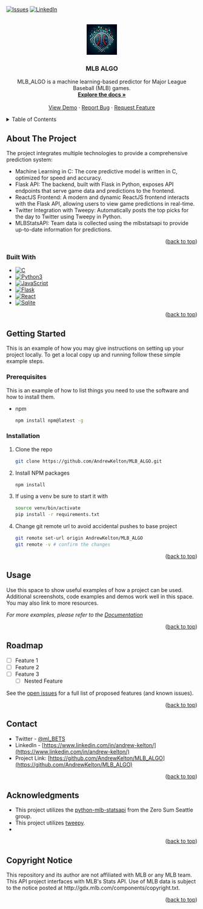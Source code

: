 <!-- Improved compatibility of back to top link: See: https://github.com/othneildrew/Best-README-Template/pull/73 -->
<a id="readme-top"></a>
<!--
*** Thanks for checking out the Best-README-Template. If you have a suggestion
*** that would make this better, please fork the repo and create a pull request
*** or simply open an issue with the tag "enhancement".
*** Don't forget to give the project a star!
*** Thanks again! Now go create something AMAZING! :D
-->



<!-- PROJECT SHIELDS -->
<!--
*** I'm using markdown "reference style" links for readability.
*** Reference links are enclosed in brackets [ ] instead of parentheses ( ).
*** See the bottom of this document for the declaration of the reference variables
*** for contributors-url, forks-url, etc. This is an optional, concise syntax you may use.
*** https://www.markdownguide.org/basic-syntax/#reference-style-links
-->
[![Issues][issues-shield]][issues-url]
[![LinkedIn][linkedin-shield]][linkedin-url]



<!-- PROJECT LOGO -->
<br />
<div align="center">
  <a href="https://github.com/AndrewKelton/MLB_ALGO">
    <img src="img_src/afae2248-4c16-4fce-81b4-78a81b0f0d6c.jpeg" alt="Logo" width="80" height="80">
  </a>

<h3 align="center">MLB ALGO</h3>
  <p align="center">
    MLB_ALGO is a machine learning-based predictor for Major League Baseball (MLB) games. 
    <br />
    <a href="https://github.com/AndrewKelton/MLB_ALGO.git"><strong>Explore the docs »</strong></a>
    <br />
    <br />
    <a href="https://github.com/AndrewKelton/MLB_ALGO">View Demo</a>
    ·
    <a href="https://github.com/AndrewKelton/MLB_ALGO/issues/new?labels=bug&template=bug-report---.md">Report Bug</a>
    ·
    <a href="https://github.com/AndrewKelton/MLB_ALGO/issues/new?labels=enhancement&template=feature-request---.md">Request Feature</a>
  </p>
</div>



<!-- TABLE OF CONTENTS -->
<details>
  <summary>Table of Contents</summary>
  <ol>
    <li>
      <a href="#about-the-project">About The Project</a>
      <ul>
        <li><a href="#built-with">Built With</a></li>
      </ul>
    </li>
    <li>
      <a href="#getting-started">Getting Started</a>
      <ul>
        <li><a href="#prerequisites">Prerequisites</a></li>
        <li><a href="#installation">Installation</a></li>
      </ul>
    </li>
    <li><a href="#usage">Usage</a></li>
    <li><a href="#roadmap">Roadmap</a></li>
    <li><a href="#contact">Contact</a></li>
    <li><a href="#acknowledgments">Acknowledgments</a></li>
    <li><a href="#copyright-notice">Copyright Notice</a></li>
  </ol>
</details>



<!-- ABOUT THE PROJECT -->
## About The Project

<p>The project integrates multiple technologies to provide a comprehensive prediction system:</p>
    <ul align="left">
      <li>Machine Learning in C: The core predictive model is written in C, optimized for speed and accuracy.</li>
      <li>Flask API: The backend, built with Flask in Python, exposes API endpoints that serve game data and predictions to the frontend.</li>
      <li>ReactJS Frontend: A modern and dynamic ReactJS frontend interacts with the Flask API, allowing users to view game predictions in real-time.</li>
      <li>Twitter Integration with Tweepy: Automatically posts the top picks for the day to Twitter using Tweepy in Python.</li>
      <li>MLBStatsAPI: Team data is collected using the mlbstatsapi to provide up-to-date information for predictions.</li>
    </ul>

<p align="right">(<a href="#readme-top">back to top</a>)</p>



### Built With

* [![C][C-shield]][C-url]
* [![Python3][Python3-shield]][Python3-url]
* [![JavaScript][JavaScript-shield]][JavaScript-url]
* [![Flask][Flask-shield]][Flask-url]
* [![React][React.js]][React-url]
* [![Sqlite][SQLite-shield]][SQLite-url]


<p align="right">(<a href="#readme-top">back to top</a>)</p>



<!-- GETTING STARTED -->
## Getting Started

This is an example of how you may give instructions on setting up your project locally.
To get a local copy up and running follow these simple example steps.

### Prerequisites

This is an example of how to list things you need to use the software and how to install them.
* npm
  ```sh
  npm install npm@latest -g
  ```

### Installation

1. Clone the repo
   ```sh
   git clone https://github.com/AndrewKelton/MLB_ALGO.git
   ```
2. Install NPM packages
   ```sh
   npm install
   ```
3. If using a venv be sure to start it with
   ```sh
   source venv/bin/activate
   pip install -r requirements.txt
   ```
4. Change git remote url to avoid accidental pushes to base project
   ```sh
   git remote set-url origin AndrewKelton/MLB_ALGO
   git remote -v # confirm the changes
   ```

<p align="right">(<a href="#readme-top">back to top</a>)</p>



<!-- USAGE EXAMPLES -->
## Usage

Use this space to show useful examples of how a project can be used. Additional screenshots, code examples and demos work well in this space. You may also link to more resources.

_For more examples, please refer to the [Documentation](https://example.com)_

<p align="right">(<a href="#readme-top">back to top</a>)</p>



<!-- ROADMAP -->
## Roadmap

- [ ] Feature 1
- [ ] Feature 2
- [ ] Feature 3
    - [ ] Nested Feature

See the [open issues](https://github.com/AndrewKelton/MLB_ALGO/issues) for a full list of proposed features (and known issues).

<p align="right">(<a href="#readme-top">back to top</a>)</p>



<!-- CONTACT -->
## Contact

* Twitter - [@ml_BETS](https://x.com/ml_BETS_)
* LinkedIn - [https://www.linkedin.com/in/andrew-kelton/](https://www.linkedin.com/in/andrew-kelton/)
* Project Link: [https://github.com/AndrewKelton/MLB_ALGO](https://github.com/AndrewKelton/MLB_ALGO)

<p align="right">(<a href="#readme-top">back to top</a>)</p>



<!-- ACKNOWLEDGMENTS -->
## Acknowledgments

* This project utilizes the [python-mlb-statsapi](https://github.com/zero-sum-seattle/python-mlb-statsapi) from the Zero Sum Seattle group.
* This project utilizes [tweepy](https://www.tweepy.org/).
* []()

<p align="right">(<a href="#readme-top">back to top</a>)</p>



<!-- COPYRIGHT NOTICE -->
## Copyright Notice

<p>This repository and its author are not affiliated with MLB or any MLB team. This API project interfaces with MLB's Stats API. Use of MLB data is subject to the notice posted at http://gdx.mlb.com/components/copyright.txt.</p>

<p align="right">(<a href="#readme-top">back to top</a>)</p>




<!-- MARKDOWN LINKS & IMAGES -->
<!-- https://www.markdownguide.org/basic-syntax/#reference-style-links -->
[contributors-shield]: https://img.shields.io/github/contributors/AndrewKelton/MLB_ALGO.svg?style=for-the-badge
[contributors-url]: https://github.com/AndrewKelton/MLB_ALGO/graphs/contributors
[forks-shield]: https://img.shields.io/github/forks/AndrewKelton/MLB_ALGO.svg?style=for-the-badge
[forks-url]: https://github.com/AndrewKelton/MLB_ALGO/network/members
[stars-shield]: https://img.shields.io/github/stars/AndrewKelton/MLB_ALGO.svg?style=for-the-badge
[stars-url]: https://github.com/AndrewKelton/MLB_ALGO/stargazers
[issues-shield]: https://img.shields.io/github/issues/AndrewKelton/MLB_ALGO.svg?style=for-the-badge
[issues-url]: https://github.com/AndrewKelton/MLB_ALGO/issues
[license-shield]: https://img.shields.io/github/license/AndrewKelton/MLB_ALGO.svg?style=for-the-badge
[license-url]: https://github.com/AndrewKelton/MLB_ALGO/blob/master/LICENSE.txt
[linkedin-shield]: https://img.shields.io/badge/-LinkedIn-black.svg?style=for-the-badge&logo=linkedin&colorB=555
[linkedin-url]: https://www.linkedin.com/in/andrew-kelton/
[product-screenshot]: img_src/afae2248-4c16-4fce-81b4-78a81b0f0d6c.jpeg 

[Python3-shield]: https://img.shields.io/badge/Python-3776AB?logo=python&logoColor=fff
[Python3-url]: https://www.python.org/
[React.js]: https://img.shields.io/badge/React-20232A?style=for-the-badge&logo=react&logoColor=61DAFB
[React-url]: https://reactjs.org/
[SQLite-shield]: https://img.shields.io/badge/SQLite-%2307405e.svg?logo=sqlite&logoColor=white
[SQLite-url]: https://www.sqlite.org/index.html
[C-shield]: https://img.shields.io/badge/C-00599C?logo=c&logoColor=white
[C-url]: https://www.open-std.org/jtc1/sc22/wg14/www/docs/n1570.pdf
[Flask-shield]: https://img.shields.io/badge/Flask-000?logo=flask&logoColor=fff
[Flask-url]: https://flask.palletsprojects.com/en/3.0.x/
[JavaScript-shield]: https://img.shields.io/badge/JavaScript-F7DF1E?logo=javascript&logoColor=000
[JavaScript-url]: https://developer.mozilla.org/en-US/docs/Web/JavaScript

[mlb-api-url]: https://github.com/zero-sum-seattle/python-mlb-statsapi






